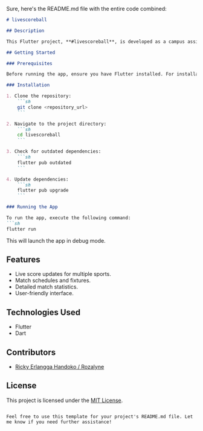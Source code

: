 Sure, here's the README.md file with the entire code combined:

```markdown
# livescoreball

## Description

This Flutter project, **#livescoreball**, is developed as a campus assignment. The aim is to create a live score tracking app for sports enthusiasts.

## Getting Started

### Prerequisites

Before running the app, ensure you have Flutter installed. For installation instructions, refer to the [official Flutter documentation](https://flutter.dev/docs/get-started/install).

### Installation

1. Clone the repository:
    ```sh
    git clone <repository_url>
    ```

2. Navigate to the project directory:
    ```sh
    cd livescoreball
    ```

3. Check for outdated dependencies:
    ```sh
    flutter pub outdated
    ```

4. Update dependencies:
    ```sh
    flutter pub upgrade
    ```

### Running the App

To run the app, execute the following command:
```sh
flutter run
```

This will launch the app in debug mode.

## Features

- Live score updates for multiple sports.
- Match schedules and fixtures.
- Detailed match statistics.
- User-friendly interface.

## Technologies Used

- Flutter
- Dart

## Contributors

- [Ricky Erlangga Handoko / Rozalyne](https://github.com/rozalyne/)

## License

This project is licensed under the [MIT License](LICENSE).
```

Feel free to use this template for your project's README.md file. Let me know if you need further assistance!
